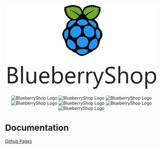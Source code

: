 <div align="center">
    <img src="./Documentation/docs/images/projectLogo.png" alt="BlueberryShop Logo" width="500px" >
</div>

</br>

<div align='center'>

<a>
    <img src="https://img.shields.io/badge/Vercel-Frontend-blue" alt="BlueberryShop Logo">
</a>
<a>
    <img src="https://img.shields.io/badge/StoryBook-Frontend-blue" alt="BlueberryShop Logo">
</a>

<a>
    <img src="https://img.shields.io/badge/Heroku-API-blueviolet" alt="BlueberryShop Logo">
</a>

<a>
    <img src="https://img.shields.io/badge/Mkdocs-Documentation-success" alt="BlueberryShop Logo">
</a>

<a>
    <img src="https://img.shields.io/badge/Github Actions-CI/CD-success" alt="BlueberryShop Logo">
</a>

<a>
    <img src="https://img.shields.io/badge/Cypress-Testing-success" alt="BlueberryShop Logo">
</a>

<a>
    <img src="https://img.shields.io/badge/MDX-Blog-lightgrey" alt="BlueberryShop Logo">
</a>
</div>

# Documentation

[Github Pages](https://bessejrani.github.io/BlueberryShop/)
